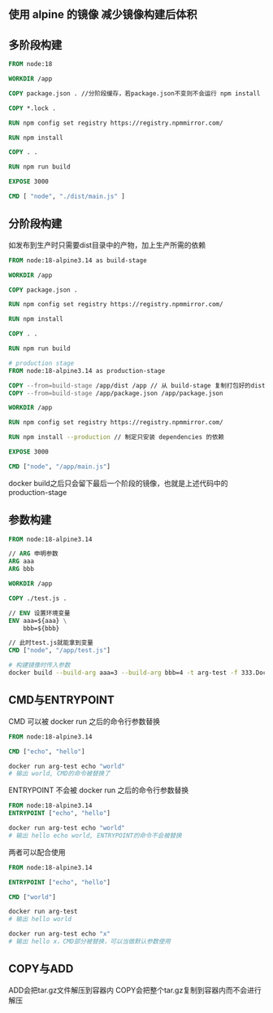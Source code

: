 ## 使用 alpine 的镜像 减少镜像构建后体积

## 多阶段构建
```dockerfile
FROM node:18

WORKDIR /app

COPY package.json . //分阶段缓存，若package.json不变则不会运行 npm install

COPY *.lock .

RUN npm config set registry https://registry.npmmirror.com/

RUN npm install

COPY . .

RUN npm run build

EXPOSE 3000

CMD [ "node", "./dist/main.js" ]

```

## 分阶段构建
如发布到生产时只需要dist目录中的产物，加上生产所需的依赖
```dockerfile
FROM node:18-alpine3.14 as build-stage

WORKDIR /app

COPY package.json .

RUN npm config set registry https://registry.npmmirror.com/

RUN npm install

COPY . .

RUN npm run build

# production stage
FROM node:18-alpine3.14 as production-stage

COPY --from=build-stage /app/dist /app // 从 build-stage 复制打包好的dist文件
COPY --from=build-stage /app/package.json /app/package.json

WORKDIR /app

RUN npm config set registry https://registry.npmmirror.com/

RUN npm install --production // 制定只安装 dependencies 的依赖

EXPOSE 3000

CMD ["node", "/app/main.js"]

```

docker build之后只会留下最后一个阶段的镜像，也就是上述代码中的production-stage


## 参数构建
```dockerfile
FROM node:18-alpine3.14

// ARG 申明参数
ARG aaa
ARG bbb

WORKDIR /app

COPY ./test.js .

// ENV 设置环境变量
ENV aaa=${aaa} \
    bbb=${bbb}

// 此时test.js就能拿到变量
CMD ["node", "/app/test.js"]
```
```bash
# 构建镜像时传入参数
docker build --build-arg aaa=3 --build-arg bbb=4 -t arg-test -f 333.Dockerfile .
```

## CMD与ENTRYPOINT
CMD 可以被 docker run 之后的命令行参数替换
```dockerfile
FROM node:18-alpine3.14

CMD ["echo", "hello"]
```

```bash
docker run arg-test echo "world"
# 输出 world, CMD的命令被替换了
```
ENTRYPOINT 不会被 docker run 之后的命令行参数替换
```dockerfile
FROM node:18-alpine3.14
ENTRYPOINT ["echo", "hello"]
```

```bash
docker run arg-test echo "world"
# 输出 hello echo world, ENTRYPOINT的命令不会被替换
```

两者可以配合使用
```dockerfile
FROM node:18-alpine3.14

ENTRYPOINT ["echo", "hello"]

CMD ["world"]
```
```bash
docker run arg-test
# 输出 hello world

docker run arg-test echo "x"
# 输出 hello x，CMD部分被替换，可以当做默认参数使用
```

## COPY与ADD
ADD会把tar.gz文件解压到容器内
COPY会把整个tar.gz复制到容器内而不会进行解压